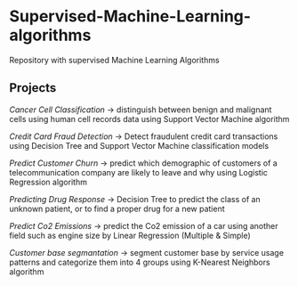 # Supervised-Machine-Learning-algorithms
Repository with supervised Machine Learning Algorithms

## Projects

_Cancer_ _Cell_ _Classification_ -> distinguish between benign and malignant cells using human cell records data using Support Vector Machine algorithm

_Credit _Card_ _Fraud_ Detection_ -> Detect fraudulent credit card transactions using Decision Tree and Support Vector Machine classification models

_Predict_ _Customer_ _Churn_ -> predict which demographic of customers of a telecommunication company are likely to leave and why using Logistic Regression algorithm

_Predicting_ _Drug_ _Response_ -> Decision Tree to predict the class of an unknown patient, or to find a proper drug for a new patient

_Predict_ _Co2_ _Emissions_ -> predict the Co2 emission of a car using another field such as engine size by Linear Regression (Multiple & Simple)

_Customer_ _base_ _segmantation_ -> segment customer base by service usage patterns and categorize them into 4 groups using K-Nearest Neighbors algorithm
